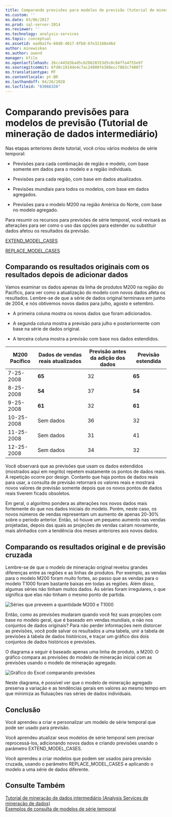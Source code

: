 ```yaml
---
title: Comparando previsões para modelos de previsão (tutorial de mineração de dados intermediários) | Microsoft Docs
ms.custom: ''
ms.date: 03/06/2017
ms.prod: sql-server-2014
ms.reviewer: ''
ms.technology: analysis-services
ms.topic: conceptual
ms.assetid: ead8a1fe-60d8-4017-8fb8-6fe32168e46d
author: minewiskan
ms.author: owend
manager: kfile
ms.openlocfilehash: 26cc445d3bad5c628628353d5c0c84ffa4755e97
ms.sourcegitcommit: 6fd8c1914de4c7ac24900fe388ecc7883c740077
ms.translationtype: MT
ms.contentlocale: pt-BR
ms.lasthandoff: 04/26/2020
ms.locfileid: "63066326"
---
```

# <a name="comparing-predictions-for-forecasting-models-intermediate-data-mining-tutorial"></a>Comparando previsões para modelos de previsão (Tutorial de mineração de dados intermediário)
  Nas etapas anteriores deste tutorial, você criou vários modelos de série temporal:  
  
-   Previsões para cada combinação de região e modelo, com base somente em dados para o modelo e a região individuais.  
  
-   Previsões para cada região, com base em dados atualizados.  
  
-   Previsões mundiais para todos os modelos, com base em dados agregados.  
  
-   Previsões para o modelo M200 na região América do Norte, com base no modelo agregado.  
  
 Para resumir os recursos para previsões de série temporal, você revisará as alterações para ser como o uso das opções para estender ou substituir dados afetou os resultados da previsão.  
  
 [EXTEND_MODEL_CASES](#bkmk_EXTEND)  
  
 [REPLACE_MODEL_CASES](#bkmk_REPLACE)  
  
##  <a name="comparing-the-original-results-with-results-after-adding-data"></a><a name="bkmk_EXTEND"></a>Comparando os resultados originais com os resultados depois de adicionar dados  
 Vamos examinar os dados apenas da linha de produtos M200 na região do Pacífico, para ver como a atualização do modelo com novos dados afeta os resultados. Lembre-se de que a série de dados original terminava em junho de 2004, e nós obtivemos novos dados para julho, agosto e setembro.  
  
-   A primeira coluna mostra os novos dados que foram adicionados.  
  
-   A segunda coluna mostra a previsão para julho e posteriormente com base na série de dados original.  
  
-   A terceira coluna mostra a previsão com base nos dados estendidos.  
  
|**M200 Pacífico**|Dados de vendas reais atualizados|Previsão antes da adição dos dados|Previsão estendida|  
|----------------------|-----------------------------|------------------------------------|-------------------------|  
|7-25-2008|**65**|32|**65**|  
|8-25-2008|**54**|37|**54**|  
|9-25-2008|**61**|32|**61**|  
|10-25-2008|Sem dados|36|32|  
|11-25-2008|Sem dados|31|41|  
|12-25-2008|Sem dados|34|32|  
  
 Você observará que as previsões que usam os dados estendidos (mostrados aqui em negrito) repetem exatamente os pontos de dados reais. A repetição ocorre por design. Contanto que haja pontos de dados reais para usar, a consulta de previsão retornará os valores reais e mostrará novos valores de previsão somente depois que os novos pontos de dados reais tiverem ficado obsoletos.  
  
 Em geral, o algoritmo pondera as alterações nos novos dados mais fortemente do que nos dados iniciais do modelo. Porém, neste caso, os novos números de vendas representam um aumento de apenas 20-30% sobre o período anterior. Então, só houve um pequeno aumento nas vendas projetadas, depois das quais as projeções de vendas caíram novamente, mais alinhados com a tendência dos meses anteriores aos novos dados.  
  
##  <a name="comparing-the-original-and-cross-prediction-results"></a><a name="bkmk_REPLACE"></a>Comparando os resultados original e de previsão cruzada  
 Lembre-se de que o modelo de mineração original revelou grandes diferenças entre as regiões e as linhas de produtos. Por exemplo, as vendas para o modelo M200 foram muito fortes, ao passo que as vendas para o modelo T1000 foram bastante baixas em todas as regiões. Além disso, algumas séries não tinham muitos dados. As séries foram irregulares, o que significa que elas não tinham o mesmo ponto de partida.  
  
 ![Séries que preveem a quantidade M200 e T1000](../../2014/tutorials/media/6series-defaultforecasting.gif "Séries que preveem a quantidade M200 e T1000")  
  
 Então, como as previsões mudaram quando você fez suas projeções com base no modelo geral, que é baseado em vendas mundiais, e não nos conjuntos de dados originais? Para não perder informações nem distorcer as previsões, você pode salvar os resultados a uma tabela, unir a tabela de previsões à tabela de dados históricos, e traçar um gráfico dos dois conjuntos de dados históricos e previsões.  
  
 O diagrama a seguir é baseado apenas uma linha de produto, a M200. O gráfico compara as previsões do modelo de mineração inicial com as previsões usando o modelo de mineração agregado.  
  
 ![Gráfico do Excel comparando previsões](../../2014/tutorials/media/m200-predictions-compared.gif "Gráfico do Excel comparando previsões")  
  
 Neste diagrama, é possível ver que o modelo de mineração agregado preserva a variação e as tendências gerais em valores ao mesmo tempo em que minimiza as flutuações nas séries de dados individuais.  
  
## <a name="conclusion"></a>Conclusão  
 Você aprendeu a criar e personalizar um modelo de série temporal que pode ser usado para previsão.  
  
 Você aprendeu atualizar seus modelos de série temporal sem precisar reprocessá-los, adicionando novos dados e criando previsões usando o parâmetro EXTEND_MODEL_CASES.  
  
 Você aprendeu a criar modelos que podem ser usados para previsão cruzada, usando o parâmetro REPLACE_MODEL_CASES e aplicando o modelo a uma série de dados diferente.  
  
## <a name="see-also"></a>Consulte Também  
 [Tutorial de mineração de dados intermediário &#40;Analysis Services de mineração de dados&#41;](../../2014/tutorials/intermediate-data-mining-tutorial-analysis-services-data-mining.md)   
 [Exemplos de consulta de modelos de série temporal](../../2014/analysis-services/data-mining/time-series-model-query-examples.md)  
  
  
